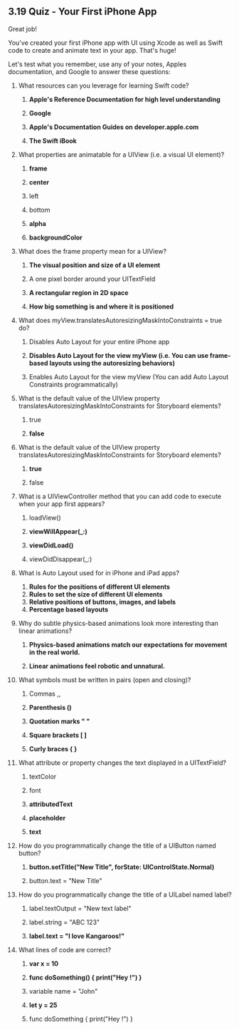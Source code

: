 ## 3.19 Quiz - Your First iPhone App ##

Great job!

You've created your first iPhone app with UI using Xcode as well as Swift code to create and animate text in your app. That's huge!

Let's test what you remember, use any of your notes, Apples documentation, and Google to answer these questions:

1. What resources can you leverage for learning Swift code?

	1. **Apple's Reference Documentation for high level understanding**

	2. **Google**

	3. **Apple's Documentation Guides on developer.apple.com** 

	4. **The Swift iBook** 

2. What properties are animatable for a UIView (i.e. a visual UI element)?

	1. **frame**

	2. **center**

	3. left

	4. bottom

	5. **alpha**

	6. **backgroundColor**

3. What does the frame property mean for a UIView?

	1. **The visual position and size of a UI element**

	2. A one pixel border around your UITextField

	3. **A rectangular region in 2D space**

	4. **How big something is and where it is positioned**

4. What does myView.translatesAutoresizingMaskIntoConstraints = true do?

	1. Disables Auto Layout for your entire iPhone app

	2. **Disables Auto Layout for the view myView (i.e. You can use frame-based layouts using the autoresizing behaviors)**

	3. Enables Auto Layout for the view myView (You can add Auto Layout Constraints programmatically)

5. What is the default value of the UIView property translatesAutoresizingMaskIntoConstraints for Storyboard elements?

	1. true

	2. **false**
6. What is the default value of the UIView property translatesAutoresizingMaskIntoConstraints for Storyboard elements?

	1. **true**

	2. false

7. What is a UIViewController method that you can add code to execute when your app first appears?

	1. loadView()

	2. **viewWillAppear(_:)**

	3. **viewDidLoad()**

	4. viewDidDisappear(_:)
	 
8. What is Auto Layout used for in iPhone and iPad apps?
	1. **Rules for the positions of different UI elements**
	2. **Rules to set the size of different UI elements**
	3. **Relative positions of buttons, images, and labels**
	4. **Percentage based layouts**

9. Why do subtle physics-based animations look more interesting than linear animations?

	1. **Physics-based animations match our expectations for movement in the real world.**

	2. **Linear animations feel robotic and unnatural.**

10. What symbols must be written in pairs (open and closing)?

	1. Commas ,, 

	2. **Parenthesis ()**

	3. **Quotation marks " "**

	4. **Square brackets [ ]** 

	5. **Curly braces { }**

11. What attribute or property changes the text displayed in a UITextField?

	1. textColor

	2. font

	3. **attributedText**

	4. **placeholder**

	5. **text**

12. How do you programmatically change the title of a UIButton named button?

	1. **button.setTitle("New Title", forState: UIControlState.Normal)**

	2. button.text = "New Title"

13. How do you programmatically change the title of a UILabel named label?

	1. label.textOutput = "New text label"

	2. label.string = "ABC 123"

	3. **label.text = "I love Kangaroos!"**

14. What lines of code are correct?

	1. **var x = 10**

	2. **func doSomething() { print("Hey !") }**

	3. variable name = "John"

	4. **let y = 25**

	5. func doSomething { print("Hey !") }


